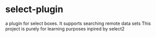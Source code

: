 # select-plugin
a plugin for select boxes. It supports searching remote data sets
This project is purely for learning purposes
inpired by select2
